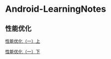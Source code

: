 # Android-LearningNotes

## 性能优化

[性能优化（一）上](https://github.com/Android-Alvin/Android-LearningNotes/blob/master/%E6%80%A7%E8%83%BD%E4%BC%98%E5%8C%96/%E7%A8%8B%E5%BA%8F%E6%80%A7%E8%83%BD%E4%BC%98%E5%8C%96%E4%B9%8B%E5%90%AF%E5%8A%A8%E9%80%9F%E5%BA%A6%E4%B8%8E%E6%89%A7%E8%A1%8C%E6%95%88%E7%8E%87%E4%BC%98%E5%8C%96%EF%BC%88%E4%B8%80%EF%BC%89%E4%B8%8A%E7%AF%87.md)

[性能优化（一）下](https://github.com/Android-Alvin/Android-LearningNotes/blob/master/%E6%80%A7%E8%83%BD%E4%BC%98%E5%8C%96/%E7%A8%8B%E5%BA%8F%E6%80%A7%E8%83%BD%E4%BC%98%E5%8C%96%E4%B9%8B%E5%90%AF%E5%8A%A8%E9%80%9F%E5%BA%A6%E4%B8%8E%E6%89%A7%E8%A1%8C%E6%95%88%E7%8E%87%E4%BC%98%E5%8C%96%EF%BC%88%E4%B8%80%EF%BC%89%E4%B8%8B%E7%AF%87.md)
